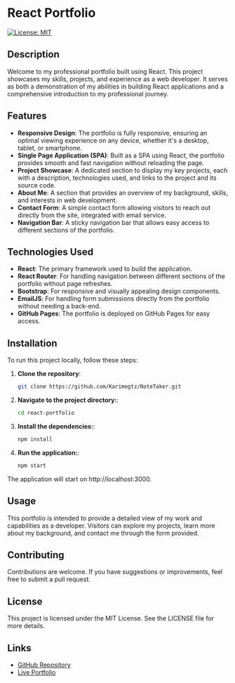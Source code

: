 # React Portfolio

[![License: MIT](https://img.shields.io/badge/License-MIT-yellow.svg)](https://opensource.org/licenses/MIT)

## Description

Welcome to my professional portfolio built using React. This project showcases my skills, projects, and experience as a web developer. It serves as both a demonstration of my abilities in building React applications and a comprehensive introduction to my professional journey.

## Features

- **Responsive Design**: The portfolio is fully responsive, ensuring an optimal viewing experience on any device, whether it's a desktop, tablet, or smartphone.
- **Single Page Application (SPA)**: Built as a SPA using React, the portfolio provides smooth and fast navigation without reloading the page.
- **Project Showcase**: A dedicated section to display my key projects, each with a description, technologies used, and links to the project and its source code.
- **About Me**: A section that provides an overview of my background, skills, and interests in web development.
- **Contact Form**: A simple contact form allowing visitors to reach out directly from the site, integrated with email service.
- **Navigation Bar**: A sticky navigation bar that allows easy access to different sections of the portfolio.

## Technologies Used

- **React**: The primary framework used to build the application.
- **React Router**: For handling navigation between different sections of the portfolio without page refreshes.
- **Bootstrap**: For responsive and visually appealing design components.
- **EmailJS**: For handling form submissions directly from the portfolio without needing a back-end.
- **GitHub Pages**: The portfolio is deployed on GitHub Pages for easy access.

## Installation

To run this project locally, follow these steps:

1. **Clone the repository**:
   ```bash
   git clone https://github.com/Karimegtz/NoteTaker.git
2. **Navigate to the project directory:**:
   ```bash
   cd react-portfolio
3. **Install the dependencies:**:
   ```bash
   npm install
4. **Run the application:**:
   ```bash
   npm start

The application will start on http://localhost:3000.

## Usage

This portfolio is intended to provide a detailed view of my work and capabilities as a developer. Visitors can explore my projects, learn more about my background, and contact me through the form provided.

## Contributing

Contributions are welcome. If you have suggestions or improvements, feel free to submit a pull request.

## License

This project is licensed under the MIT License. See the LICENSE file for more details.

## Links

- [GitHub Repository](https://github.com/Karimegtz/NoteTaker)
- [Live Portfolio](#)
